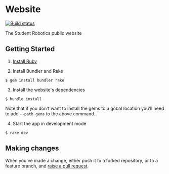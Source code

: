 # Website

[![Build status][build-badge]][build-page]

The Student Robotics public website

## Getting Started

1. [Install Ruby][install-ruby]

2. Install Bundler and Rake

``` shell
$ gem install bundler rake
```
3. Install the website's dependencies

``` shell
$ bundle install
```

Note that if you don't want to install the gems to a gobal location you'll
need to add `--path gems` to the above command.

4. Start the app in development mode

```shell
$ rake dev
```

## Making changes

When you've made a change, either push it to a forked repository, or to a
feature branch, and [raise a pull request][raise-a-pr].

[build-badge]: https://circleci.com/gh/srobo/website.png?style=shield
[build-page]: https://circleci.com/gh/srobo/website
[install-ruby]: https://www.ruby-lang.org/en/documentation/installation/
[raise-a-pr]: https://github.com/srobo/website/pull/new/gh-pages
